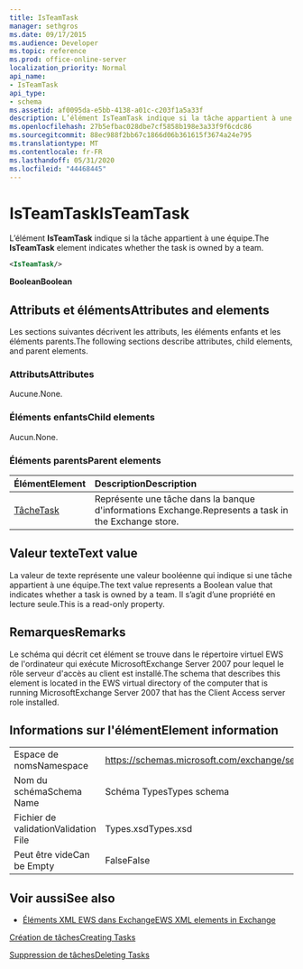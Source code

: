 ```yaml
---
title: IsTeamTask
manager: sethgros
ms.date: 09/17/2015
ms.audience: Developer
ms.topic: reference
ms.prod: office-online-server
localization_priority: Normal
api_name:
- IsTeamTask
api_type:
- schema
ms.assetid: af0095da-e5bb-4138-a01c-c203f1a5a33f
description: L’élément IsTeamTask indique si la tâche appartient à une équipe.
ms.openlocfilehash: 27b5efbac028dbe7cf5858b198e3a33f9f6cdc86
ms.sourcegitcommit: 88ec988f2bb67c1866d06b361615f3674a24e795
ms.translationtype: MT
ms.contentlocale: fr-FR
ms.lasthandoff: 05/31/2020
ms.locfileid: "44468445"
---
```

# <a name="isteamtask"></a><span data-ttu-id="9cc10-103">IsTeamTask</span><span class="sxs-lookup"><span data-stu-id="9cc10-103">IsTeamTask</span></span>

<span data-ttu-id="9cc10-104">L’élément **IsTeamTask** indique si la tâche appartient à une équipe.</span><span class="sxs-lookup"><span data-stu-id="9cc10-104">The **IsTeamTask** element indicates whether the task is owned by a team.</span></span> 
  
```xml
<IsTeamTask/>
```

 <span data-ttu-id="9cc10-105">**Boolean**</span><span class="sxs-lookup"><span data-stu-id="9cc10-105">**Boolean**</span></span>
## <a name="attributes-and-elements"></a><span data-ttu-id="9cc10-106">Attributs et éléments</span><span class="sxs-lookup"><span data-stu-id="9cc10-106">Attributes and elements</span></span>

<span data-ttu-id="9cc10-107">Les sections suivantes décrivent les attributs, les éléments enfants et les éléments parents.</span><span class="sxs-lookup"><span data-stu-id="9cc10-107">The following sections describe attributes, child elements, and parent elements.</span></span>
  
### <a name="attributes"></a><span data-ttu-id="9cc10-108">Attributs</span><span class="sxs-lookup"><span data-stu-id="9cc10-108">Attributes</span></span>

<span data-ttu-id="9cc10-109">Aucune.</span><span class="sxs-lookup"><span data-stu-id="9cc10-109">None.</span></span>
  
### <a name="child-elements"></a><span data-ttu-id="9cc10-110">Éléments enfants</span><span class="sxs-lookup"><span data-stu-id="9cc10-110">Child elements</span></span>

<span data-ttu-id="9cc10-111">Aucun.</span><span class="sxs-lookup"><span data-stu-id="9cc10-111">None.</span></span>
  
### <a name="parent-elements"></a><span data-ttu-id="9cc10-112">Éléments parents</span><span class="sxs-lookup"><span data-stu-id="9cc10-112">Parent elements</span></span>

|<span data-ttu-id="9cc10-113">**Élément**</span><span class="sxs-lookup"><span data-stu-id="9cc10-113">**Element**</span></span>|<span data-ttu-id="9cc10-114">**Description**</span><span class="sxs-lookup"><span data-stu-id="9cc10-114">**Description**</span></span>|
|:-----|:-----|
|[<span data-ttu-id="9cc10-115">Tâche</span><span class="sxs-lookup"><span data-stu-id="9cc10-115">Task</span></span>](task.md) <br/> |<span data-ttu-id="9cc10-116">Représente une tâche dans la banque d'informations Exchange.</span><span class="sxs-lookup"><span data-stu-id="9cc10-116">Represents a task in the Exchange store.</span></span>  <br/> |
   
## <a name="text-value"></a><span data-ttu-id="9cc10-117">Valeur texte</span><span class="sxs-lookup"><span data-stu-id="9cc10-117">Text value</span></span>

<span data-ttu-id="9cc10-118">La valeur de texte représente une valeur booléenne qui indique si une tâche appartient à une équipe.</span><span class="sxs-lookup"><span data-stu-id="9cc10-118">The text value represents a Boolean value that indicates whether a task is owned by a team.</span></span> <span data-ttu-id="9cc10-119">Il s’agit d’une propriété en lecture seule.</span><span class="sxs-lookup"><span data-stu-id="9cc10-119">This is a read-only property.</span></span>
  
## <a name="remarks"></a><span data-ttu-id="9cc10-120">Remarques</span><span class="sxs-lookup"><span data-stu-id="9cc10-120">Remarks</span></span>

<span data-ttu-id="9cc10-121">Le schéma qui décrit cet élément se trouve dans le répertoire virtuel EWS de l'ordinateur qui exécute MicrosoftExchange Server 2007 pour lequel le rôle serveur d'accès au client est installé.</span><span class="sxs-lookup"><span data-stu-id="9cc10-121">The schema that describes this element is located in the EWS virtual directory of the computer that is running MicrosoftExchange Server 2007 that has the Client Access server role installed.</span></span>
  
## <a name="element-information"></a><span data-ttu-id="9cc10-122">Informations sur l'élément</span><span class="sxs-lookup"><span data-stu-id="9cc10-122">Element information</span></span>

|||
|:-----|:-----|
|<span data-ttu-id="9cc10-123">Espace de noms</span><span class="sxs-lookup"><span data-stu-id="9cc10-123">Namespace</span></span>  <br/> |https://schemas.microsoft.com/exchange/services/2006/types  <br/> |
|<span data-ttu-id="9cc10-124">Nom du schéma</span><span class="sxs-lookup"><span data-stu-id="9cc10-124">Schema Name</span></span>  <br/> |<span data-ttu-id="9cc10-125">Schéma Types</span><span class="sxs-lookup"><span data-stu-id="9cc10-125">Types schema</span></span>  <br/> |
|<span data-ttu-id="9cc10-126">Fichier de validation</span><span class="sxs-lookup"><span data-stu-id="9cc10-126">Validation File</span></span>  <br/> |<span data-ttu-id="9cc10-127">Types.xsd</span><span class="sxs-lookup"><span data-stu-id="9cc10-127">Types.xsd</span></span>  <br/> |
|<span data-ttu-id="9cc10-128">Peut être vide</span><span class="sxs-lookup"><span data-stu-id="9cc10-128">Can be Empty</span></span>  <br/> |<span data-ttu-id="9cc10-129">False</span><span class="sxs-lookup"><span data-stu-id="9cc10-129">False</span></span>  <br/> |
   
## <a name="see-also"></a><span data-ttu-id="9cc10-130">Voir aussi</span><span class="sxs-lookup"><span data-stu-id="9cc10-130">See also</span></span>



- [<span data-ttu-id="9cc10-131">Éléments XML EWS dans Exchange</span><span class="sxs-lookup"><span data-stu-id="9cc10-131">EWS XML elements in Exchange</span></span>](ews-xml-elements-in-exchange.md)


[<span data-ttu-id="9cc10-132">Création de tâches</span><span class="sxs-lookup"><span data-stu-id="9cc10-132">Creating Tasks</span></span>](https://msdn.microsoft.com/library/0ef97334-e8a0-4f67-a23a-dd9e2bbad49f%28Office.15%29.aspx)
  
[<span data-ttu-id="9cc10-133">Suppression de tâches</span><span class="sxs-lookup"><span data-stu-id="9cc10-133">Deleting Tasks</span></span>](https://msdn.microsoft.com/library/a3d7e25f-8a35-4901-b1d9-d31f418ab340%28Office.15%29.aspx)

